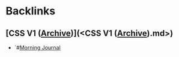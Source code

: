 
# Backlinks
## [CSS V1 ([Archive](<Archive.md>))](<CSS V1 ([Archive](<Archive.md>)).md>)
- `#[Morning Journal](<Morning Journal.md>)

